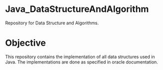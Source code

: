 # Java_DataStructureAndAlgorithm
Repository for Data Structure and Algorithms.
# Objective
This repository contains the implementation of all data structures used in Java. The implementations are done as specified in oracle documentation.
